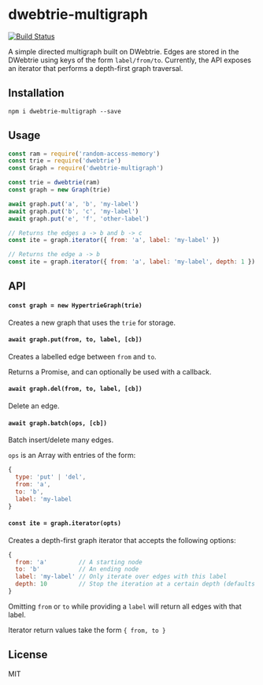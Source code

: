 # dwebtrie-multigraph
[![Build Status](https://travis-ci.com/andrewosh/dwebtrie-multigraph.svg?branch=master)](https://travis-ci.com/andrewosh/dwebtrie-multigraph)

A simple directed multigraph built on DWebtrie. Edges are stored in the DWebtrie using keys of the form `label/from/to`. Currently, the API exposes an iterator that performs a depth-first graph traversal.

## Installation
```
npm i dwebtrie-multigraph --save
```

## Usage
```js
const ram = require('random-access-memory')
const trie = require('dwebtrie')
const Graph = require('dwebtrie-multigraph')

const trie = dwebtrie(ram)
const graph = new Graph(trie)

await graph.put('a', 'b', 'my-label')
await graph.put('b', 'c', 'my-label')
await graph.put('e', 'f', 'other-label')

// Returns the edges a -> b and b -> c
const ite = graph.iterator({ from: 'a', label: 'my-label' })

// Returns the edge a -> b
const ite = graph.iterator({ from: 'a', label: 'my-label', depth: 1 })
```

## API

#### `const graph = new HypertrieGraph(trie)`
Creates a new graph that uses the `trie` for storage.

#### `await graph.put(from, to, label, [cb])`
Creates a labelled edge between `from` and `to`.

Returns a Promise, and can optionally be used with a callback.

#### `await graph.del(from, to, label, [cb])`
Delete an edge.

#### `await graph.batch(ops, [cb])`
Batch insert/delete many edges.

`ops` is an Array with entries of the form:
```js
{
  type: 'put' | 'del',
  from: 'a',
  to: 'b',
  label: 'my-label
}
```

#### `const ite = graph.iterator(opts)`
Creates a depth-first graph iterator that accepts the following options:
```js
{
  from: 'a'         // A starting node
  to: 'b'           // An ending node
  label: 'my-label' // Only iterate over edges with this label
  depth: 10         // Stop the iteration at a certain depth (defaults to infinity)
}
```
Omitting `from` or `to` while providing a `label` will return all edges with that label.

Iterator return values take the form `{ from, to }`

## License
MIT
